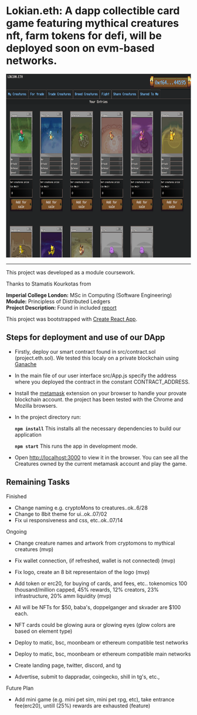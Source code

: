 # Lokian.eth: A dapp collectible card game featuring mythical creatures nft, farm tokens for defi, will be deployed soon on evm-based networks.

<!-- <img src="./screenshots/fighting_tab.png" alt="" width="1000em" height="500em">
 -->
 <img src="./screenshots/project.eth.ss2.png" alt="" width="1000em" height="500em">

***

This project was developed as a module coursework.

Thanks to Stamatis Kourkotas from

**Imperial College London:** MSc in Computing (Software Engineering)<br />
**Module:** Principless of Distributed Ledgers<br />
**Project Description:** Found in included [report](./report.pdf)<br />

This project was bootstrapped with [Create React App](https://github.com/facebook/create-react-app).

## Steps for deployment and use of our DApp

- Firstly, deploy our smart contract found in src/contract.sol (project.eth.sol). We tested this localy on a private blockchain using [Ganache](https://www.trufflesuite.com/ganache)
- In the main file of our user interface src/App.js specify the address where you deployed the contract in the constant CONTRACT_ADDRESS.
- Install the [metamask](https://metamask.io/) extension on your browser to handle your provate blockchain account. the project has been tested with the Chrome and Mozilla browsers.
- In the project directory run:

    **`npm install`** This installs all the necessary dependencies to build our application
    
    **`npm start`** This runs the app in development mode.<br />

- Open [http://localhost:3000](http://localhost:3000) to view it in the browser. You can see all the Creatures owned by the current metamask account and play the game.

## Remaining Tasks

Finished
- Change naming e.g. cryptoMons to creatures..ok..6/28
- Change to 8bit theme for ui..ok..07/02
- Fix ui responsiveness and css, etc..ok..07/14

Ongoing
- Change creature names and artwork from cryptomons to mythical creatures (mvp)
- Fix wallet connection, (if refreshed, wallet is not connected) (mvp)
- Fix logo, create an 8 bit representaion of the logo (mvp)
- Add token or erc20, for buying of cards, and fees, etc.. 
tokenomics 100 thousand/million capped, 45% rewards, 12% creators, 23% infrastructure,
20% amm liquidity (mvp)
- All will be NFTs for $50, baba's, doppelganger and skvader are $100 each.
- NFT cards could be glowing aura or glowing eyes (glow colors are based on element type) 

- Deploy to matic, bsc, moonbeam or ethereum compatible test networks
- Deploy to matic, bsc, moonbeam or ethereum compatible main networks

- Create landing page, twitter, discord, and tg
- Advertise, submit to dappradar, coingecko, shill in tg's, etc., 

Future Plan
- Add mini game (e.g. mini pet sim, mini pet rpg, etc), take entrance fee(erc20),  untill (25%) rewards are exhausted (feature)

